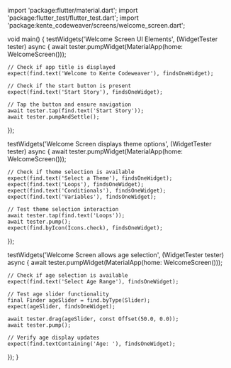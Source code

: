 import 'package:flutter/material.dart';
import 'package:flutter_test/flutter_test.dart';
import 'package:kente_codeweaver/screens/welcome_screen.dart';

void main() {
  testWidgets('Welcome Screen UI Elements', (WidgetTester tester) async {
    await tester.pumpWidget(MaterialApp(home: WelcomeScreen()));

    // Check if app title is displayed
    expect(find.text('Welcome to Kente Codeweaver'), findsOneWidget);
    
    // Check if the start button is present
    expect(find.text('Start Story'), findsOneWidget);
    
    // Tap the button and ensure navigation
    await tester.tap(find.text('Start Story'));
    await tester.pumpAndSettle();
  });
  
  testWidgets('Welcome Screen displays theme options', (WidgetTester tester) async {
    await tester.pumpWidget(MaterialApp(home: WelcomeScreen()));
    
    // Check if theme selection is available
    expect(find.text('Select a Theme'), findsOneWidget);
    expect(find.text('Loops'), findsOneWidget);
    expect(find.text('Conditionals'), findsOneWidget);
    expect(find.text('Variables'), findsOneWidget);
    
    // Test theme selection interaction
    await tester.tap(find.text('Loops'));
    await tester.pump();
    expect(find.byIcon(Icons.check), findsOneWidget);
  });
  
  testWidgets('Welcome Screen allows age selection', (WidgetTester tester) async {
    await tester.pumpWidget(MaterialApp(home: WelcomeScreen()));
    
    // Check if age selection is available
    expect(find.text('Select Age Range'), findsOneWidget);
    
    // Test age slider functionality
    final Finder ageSlider = find.byType(Slider);
    expect(ageSlider, findsOneWidget);
    
    await tester.drag(ageSlider, const Offset(50.0, 0.0));
    await tester.pump();
    
    // Verify age display updates
    expect(find.textContaining('Age: '), findsOneWidget);
  });
}